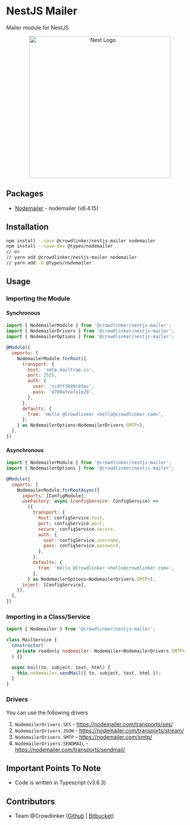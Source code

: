 # NestJS Mailer

Mailer module for NestJS

<p align="center">
  <a href="http://nestjs.com/" target="blank">
    <img src="https://nestjs.com/img/logo_text.svg" width="380" alt="Nest Logo" />
  </a>
</p>

## Packages

- [Nodemailer](https://www.npmjs.com/package/nodemailer/v/6.4.15) - nodemailer (v6.4.15)

## Installation

```bash
npm install --save @crowdlinker/nestjs-mailer nodemailer
npm install --save-dev @types/nodemailer
// or
// yarn add @crowdlinker/nestjs-mailer nodemailer
// yarn add -D @types/nodemailer
```

## Usage

### Importing the Module

#### Synchronous

```js
import { NodemailerModule } from '@crowdlinker/nestjs-mailer';
import { NodemailerDrivers } from '@crowdlinker/nestjs-mailer';
import { NodemailerOptions } from '@crowdlinker/nestjs-mailer';

@Module({
  imports: [
    NodemailerModule.forRoot({
      transport: {
        host: 'smtp.mailtrap.io',
        port: 2525,
        auth: {
          user: 'ccdff3b99c83ec',
          pass: 'a700a7eafe1e28',
        },
      },
      defaults: {
        from: 'Hello @Crowdlinker <hello@crowdlinker.com>',
      },
    } as NodemailerOptions<NodemailerDrivers.SMTP>),
  ],
})
```

#### Asynchronous

```js
import { NodemailerModule } from '@crowdlinker/nestjs-mailer';
import { NodemailerOptions } from '@crowdlinker/nestjs-mailer';

@Module({
  imports: [
    NodemailerModule.forRootAsync({
      imports: [ConfigModule],
      useFactory: async (configService: ConfigService) =>
        ({
          transport: {
            host: configService.host,
            port: configService.port,
            secure: configService.secure,
            auth: {
              user: configService.username,
              pass: configService.password,
            },
          },
          defaults: {
            from: 'Hello @Crowdlinker <hello@crowdlinker.com>',
          },
        } as NodemailerOptions<NodemailerDrivers.SMTP>),
      inject: [ConfigService],
    }),
  ],
})
```

### Importing in a Class/Service

```js
import { Nodemailer } from '@crowdlinker/nestjs-mailer';

class MailService {
  constructor(
    private readonly nodemailer: Nodemailer<NodemailerDrivers.SMTP>
  ) {}

  async mail(to, subject, text, html) {
    this.nodemailer.sendMail({ to, subject, text, html });
  }
}
```

### Drivers

You can use the following drivers

1. `NodemailerDrivers.SES` - https://nodemailer.com/transports/ses/
2. `NodemailerDrivers.JSON` - https://nodemailer.com/transports/stream/
3. `NodemailerDrivers.SMTP` - https://nodemailer.com/smtp/
4. `NodemailerDrivers.SENDMAIL` - https://nodemailer.com/transports/sendmail/

## Important Points To Note

- Code is written in Typescript (v3.6.3)

## Contributors

- Team @Crowdlinker ([Github](https://github.com/CrowdLinker) | [Bitbucket](https://bitbucket.org/crowdlinker/))
